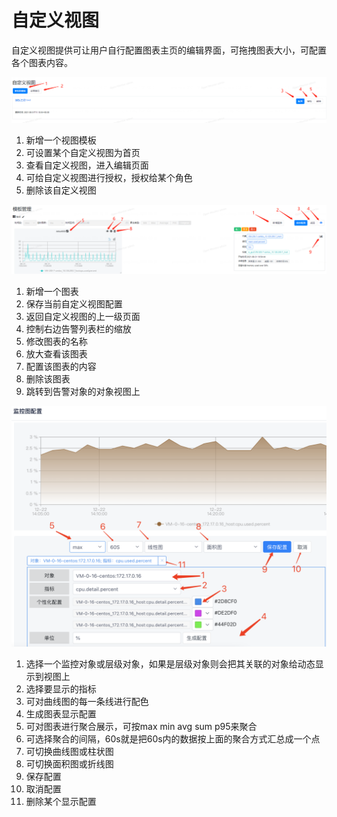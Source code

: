 # 自定义视图

自定义视图提供可让用户自行配置图表主页的编辑界面，可拖拽图表大小，可配置各个图表内容。

![自定义视图页面01](images/open-monitor/user_guide_11.png)

1. 新增一个视图模板
1. 可设置某个自定义视图为首页
1. 查看自定义视图，进入编辑页面
1. 可给自定义视图进行授权，授权给某个角色
1. 删除该自定义视图

![自定义视图页面02](images/open-monitor/user_guide_12.png)

1. 新增一个图表
1. 保存当前自定义视图配置
1. 返回自定义视图的上一级页面
1. 控制右边告警列表栏的缩放
1. 修改图表的名称
1. 放大查看该图表
1. 配置该图表的内容
1. 删除该图表
1. 跳转到告警对象的对象视图上

![自定义视图页面03](images/open-monitor/config_15.png)

1. 选择一个监控对象或层级对象，如果是层级对象则会把其关联的对象给动态显示到视图上
1. 选择要显示的指标
1. 可对曲线图的每一条线进行配色
1. 生成图表显示配置
1. 可对图表进行聚合展示，可按max min avg sum p95来聚合
1. 可选择聚合的间隔，60s就是把60s内的数据按上面的聚合方式汇总成一个点
1. 可切换曲线图或柱状图
1. 可切换面积图或折线图
1. 保存配置
1. 取消配置
1. 删除某个显示配置
